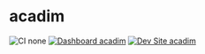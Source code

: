 # acadim

![CI none](https://img.shields.io/badge/ci-none-orange.svg)
[![Dashboard acadim](https://img.shields.io/badge/dashboard-acadim-yellow.svg)](https://dashboard.pantheon.io/sites/06c7757f-33b3-4f1f-9e1b-fd926278336d#dev/code)
[![Dev Site acadim](https://img.shields.io/badge/site-acadim-blue.svg)](http://dev-acadim.pantheonsite.io/)